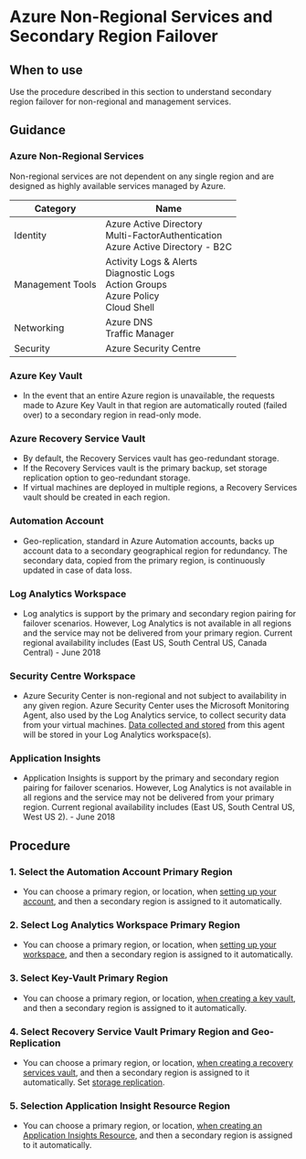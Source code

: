 # Azure Non-Regional Services and Secondary Region Failover

## When to use

Use the procedure described in this section to understand secondary region failover for non-regional and management services.

## Guidance

### Azure Non-Regional Services

Non-regional services are not dependent on any single region and are designed as highly available services managed by Azure.

 | **Category**|**Name**|
 |-------------|--------|
 |Identity|Azure Active Directory <br/>Multi-FactorAuthentication<br/> Azure Active Directory - B2C|
 |Management Tools | Activity Logs & Alerts<br/> Diagnostic Logs<br/> Action Groups<br/> Azure Policy<br/> Cloud Shell<br/>|
  |Networking| Azure DNS<br/> Traffic Manager<br/>|
  |Security| Azure Security Centre|

### Azure Key Vault
* In the event that an entire Azure region is unavailable, the requests made to Azure Key Vault in that region are automatically routed (failed over) to a secondary region in read-only mode.

### Azure Recovery Service Vault

* By default, the Recovery Services vault has geo-redundant storage.
* If the Recovery Services vault is the primary backup, set storage replication option to geo-redundant storage.
* If virtual machines are deployed in multiple regions, a Recovery Services vault should be created in each region.

### Automation Account
* Geo-replication, standard in Azure Automation accounts, backs up account data to a secondary geographical region for redundancy. The secondary data, copied from the primary region, is continuously updated in case of data loss.

### Log Analytics Workspace
* Log analytics is support by the primary and secondary region pairing for failover scenarios. However, Log Analytics is not available in all regions and the service may not be delivered from your primary region. Current regional availability includes (East US, South Central US, Canada Central) - June 2018

### Security Centre Workspace
* Azure Security Center is non-regional and not subject to availability in any given region. Azure Security Center uses the Microsoft Monitoring Agent, also used by the Log Analytics service, to collect security data from your virtual machines. [Data collected and stored](https://docs.microsoft.com/en-us/azure/security-center/security-center-planning-and-operations-guide#data-collection-and-storage) from this agent will be stored in your Log Analytics workspace(s).

### Application Insights
* Application Insights is support by the primary and secondary region pairing for failover scenarios. However, Log Analytics is not available in all regions and the service may not be delivered from your primary region. Current regional availability includes (East US, South Central US, West US 2). - June 2018

## Procedure
### 1.  Select the Automation Account Primary Region
* You can choose a primary region, or location, when [setting up your account](https://docs.microsoft.com/en-us/azure/automation/automation-quickstart-create-account#create-automation-account), and then a secondary region is assigned to it automatically.

### 2.  Select Log Analytics Workspace Primary Region
* You can choose a primary region, or location, when [setting up your workspace](https://docs.microsoft.com/en-us/azure/log-analytics/log-analytics-quick-create-workspace#create-a-workspace), and then a secondary region is assigned to it automatically.

### 3. Select Key-Vault Primary Region
* You can choose a primary region, or location, [when creating a key vault](https://docs.microsoft.com/en-us/azure/key-vault/quick-create-portal#create-a-vault), and then a secondary region is assigned to it automatically.

### 4. Select Recovery Service Vault Primary Region and Geo-Replication
* You can choose a primary region, or location, [when creating a recovery services vault](https://docs.microsoft.com/en-us/azure/backup/backup-azure-vms-first-look-arm#create-a-recovery-services-vault-for-a-vm), and then a secondary region is assigned to it automatically. Set [storage replication](https://docs.microsoft.com/en-us/azure/backup/backup-azure-vms-first-look-arm#set-storage-replication).

### 5.  Selection Application Insight Resource Region
*  You can choose a primary region, or location, [when creating an Application Insights Resource](https://docs.microsoft.com/en-us/azure/application-insights/app-insights-create-new-resource#create-an-application-insights-resource-1), and then a secondary region is assigned to it automatically.
